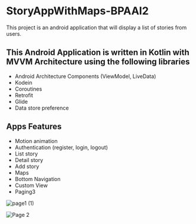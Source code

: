 StoryAppWithMaps-BPAAI2
==
This project is an android application that will display a list of stories from users.

This Android Application is written in Kotlin with MVVM Architecture using the following libraries
--
- Android Architecture Components (ViewModel, LiveData)
- Kodein
- Coroutines
- Retrofit
- Glide
- Data store preference

Apps Features
--
- Motion animation
- Authentication (register, login, logout)
- List story
- Detail story
- Add story
- Maps
- Bottom Navigation
- Custom View
- Paging3

![page1 (1)](https://user-images.githubusercontent.com/81451454/177679930-21abd834-2cea-4380-b75a-7c681bae4a27.png)

![Page 2](https://user-images.githubusercontent.com/81451454/177679702-0378cf7c-8cd6-43fd-bc92-7f80e92a294a.png)
